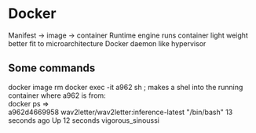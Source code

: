# Docker

Manifest -> image -> container
Runtime engine runs container light weight better fit to microarchitecture
Docker daemon like hypervisor

## Some commands
docker image rm 
docker exec -it a962 sh ; makes a shel into the running container
    where a962 is from:  
    docker ps =>  
    a962d4669958   wav2letter/wav2letter:inference-latest   "/bin/bash"   13 seconds ago   Up 12 seconds             vigorous_sinoussi
